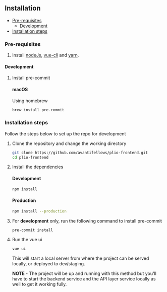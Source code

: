 ## Installation

- [Pre-requisites](#pre-requisites)
  - [Development](#development)
- [Installation steps](#installation-steps)

### Pre-requisites
1. Install [nodeJs](https://nodejs.org/en/), [vue-cli](https://cli.vuejs.org/guide/installation.html) and [yarn](https://classic.yarnpkg.com/en/docs/install/#mac-stable).

#### Development
1. Install pre-commit
    #### macOS
    Using homebrew
    ```sh
    brew install pre-commit
    ```

### Installation steps
Follow the steps below to set up the repo for development
1. Clone the repository and change the working directory
    ```sh
    git clone https://github.com/avantifellows/plio-frontend.git
    cd plio-frontend
    ```
2. Install the dependencies
    #### Development
    ```sh
    npm install
    ```

    #### Production
    ```sh
    npm install --production
    ```
3. For **development** only, run the following command to install pre-commit
    ```sh
    pre-commit install
    ```
4. Run the vue ui
    ```sh
    vue ui
    ```
   This will start a local server from where the project can be served locally, or deployed to dev/staging.

   **NOTE** - The project will be up and running with this method but you'll have to start the backend service and the API layer service locally as well to get it working fully.
